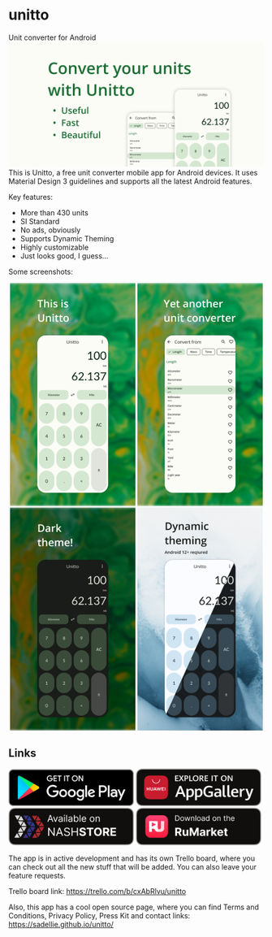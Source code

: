 # unitto
Unit converter for Android
![Feature](./fastlane/metadata/android/en-US/images/featureGraphic.png)
This is Unitto, a free unit converter mobile app for Android devices. It uses Material Design 3 guidelines and supports all the latest Android features.

Key features:
- More than 430 units
- SI Standard
- No ads, obviously
- Supports Dynamic Theming
- Highly customizable
- Just looks good, I guess…

Some screenshots:
<p align="middle">
    <!-- No, you can't make it 50% -->
    <img src="./fastlane/metadata/android/en-US/images/phoneScreenshots/slide1.png" width="49%" />
    <img src="./fastlane/metadata/android/en-US/images/phoneScreenshots/slide2.png" width="49%" />
    <img src="./fastlane/metadata/android/en-US/images/phoneScreenshots/slide3.png" width="49%" />
    <img src="./fastlane/metadata/android/en-US/images/phoneScreenshots/slide4.png" width="49%" />
</p>

## Links
<a href="https://play.google.com/store/apps/details?id=com.sadellie.unitto"><img alt="Google Play" src="./content/googlePlay.png" width="49%"/></a>
<a href="https://appgallery.huawei.com/app/C105740875"><img alt="AppGallery" src="./content/appGallery.png" width="49%"/></a>
<a href="https://store.nashstore.ru/store/627de8394891a527a6efe56a"><img alt="NashStore" src="./content/nashStore.png" width="49%"/></a>
<a href="https://ruplay.market/apps/instrumenty/com.sadellie.unitto"><img alt="RuMarket" src="./content/ruMarket.png" width="49%"/></a>

The app is in active development and has its own Trello board, where you can check out all the new stuff that will be added. You can also leave your feature requests.

Trello board link: https://trello.com/b/cxAbRlvu/unitto

Also, this app has a cool open source page, where you can find Terms and Conditions, Privacy Policy, Press Kit and contact links:
https://sadellie.github.io/unitto/
